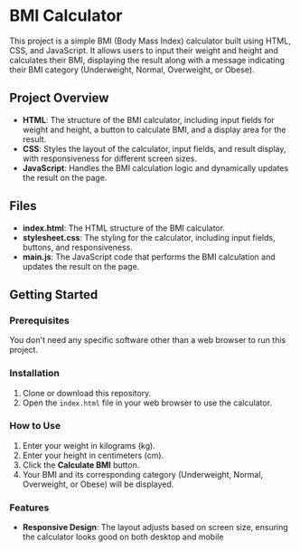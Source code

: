# BMI Calculator

This project is a simple BMI (Body Mass Index) calculator built using HTML, CSS, and JavaScript. It allows users to input their weight and height and calculates their BMI, displaying the result along with a message indicating their BMI category (Underweight, Normal, Overweight, or Obese).

## Project Overview

- **HTML**: The structure of the BMI calculator, including input fields for weight and height, a button to calculate BMI, and a display area for the result.
- **CSS**: Styles the layout of the calculator, input fields, and result display, with responsiveness for different screen sizes.
- **JavaScript**: Handles the BMI calculation logic and dynamically updates the result on the page.

## Files

- **index.html**: The HTML structure of the BMI calculator.
- **stylesheet.css**: The styling for the calculator, including input fields, buttons, and responsiveness.
- **main.js**: The JavaScript code that performs the BMI calculation and updates the result on the page.

## Getting Started

### Prerequisites

You don't need any specific software other than a web browser to run this project.

### Installation

1. Clone or download this repository.
2. Open the `index.html` file in your web browser to use the calculator.

### How to Use

1. Enter your weight in kilograms (kg).
2. Enter your height in centimeters (cm).
3. Click the **Calculate BMI** button.
4. Your BMI and its corresponding category (Underweight, Normal, Overweight, or Obese) will be displayed.

### Features

- **Responsive Design**: The layout adjusts based on screen size, ensuring the calculator looks good on both desktop and mobile
